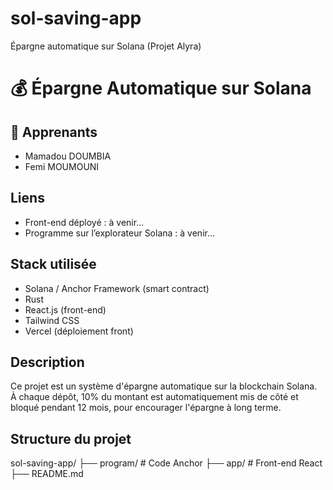 # sol-saving-app
Épargne automatique sur Solana (Projet Alyra)

# 💰 Épargne Automatique sur Solana

## 👤 Apprenants
- Mamadou DOUMBIA
- Femi MOUMOUNI

## Liens
- Front-end déployé : à venir...
- Programme sur l’explorateur Solana : à venir...

## Stack utilisée
- Solana / Anchor Framework (smart contract)
- Rust
- React.js (front-end)
- Tailwind CSS
- Vercel (déploiement front)

## Description
Ce projet est un système d'épargne automatique sur la blockchain Solana.  
À chaque dépôt, 10% du montant est automatiquement mis de côté et bloqué pendant 12 mois, pour encourager l'épargne à long terme.

## Structure du projet

sol-saving-app/ 
├── program/ # Code Anchor 
├── app/     # Front-end React 
├── README.md
